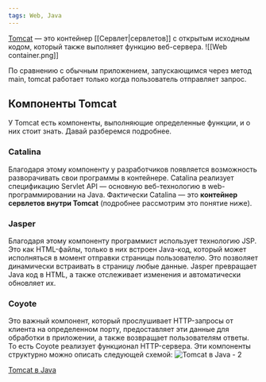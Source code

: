 ```yaml
---
tags: Web, Java 
---
```

[Tomcat](https://tomcat.apache.org/) — это контейнер [[Сервлет|сервлетов]] с открытым исходным кодом, который также выполняет функцию веб-сервера. ![[Web container.png]]

По сравнению с обычным приложением, запускающимся через метод main, tomcat работает только когда пользователь отправляет запрос.

## Компоненты Tomcat
У Tomcat есть компоненты, выполняющие определенные функции, и о них стоит знать. Давай разберемся подробнее.

### Catalina
Благодаря этому компоненту у разработчиков появляется возможность разворачивать свои программы в контейнере. Catalina реализует спецификацию Servlet API — основную веб-технологию в web-программировании на Java. Фактически Catalina — это **контейнер сервлетов внутри Tomcat** (подробнее рассмотрим это понятие ниже).

### Jasper
Благодаря этому компоненту программист использует технологию JSP. Это как HTML-файлы, только в них встроен Java-код, который может исполняться в момент отправки страницы пользователю. Это позволяет динамически встраивать в страницу любые данные. Jasper превращает Java код в HTML, а также отслеживает изменения и автоматически обновляет их.

### Coyote
Это важный компонент, который прослушивает HTTP-запросы от клиента на определенном порту, предоставляет эти данные для обработки в приложении, а также возвращает пользователям ответы. То есть Coyote реализует функционал HTTP-сервера. Эти компоненты структурно можно описать следующей схемой: ![Tomcat в Java - 2](https://cdn.javarush.com/images/article/1774872d-ba75-49d0-8ae2-4b1de2212ece/800.webp)

[Tomcat в Java](https://javarush.com/groups/posts/tomcat-v-java#Tomcat_%D1%87%D1%82%D0%BE_%D1%8D%D1%82%D0%BE)
